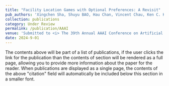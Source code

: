 ```yaml
---
title: "Facility Location Games with Optional Preferences: A Revisit"
pub_authors: 'Xingchen Sha, Shuyu BAO, Hau Chan, Vincent Chau, Ken C. K. Fong, Minming Li'
collection: publications
category: Under Review
permalink: /publication/AAAI
venue: 'Submitted to <i> The 39th Annual AAAI Conference on Artificial Intelligence (AAAI 2025)</i>'
date: 2024-9-01
---
```


The contents above will be part of a list of publications, if the user clicks the link for the publication than the contents of section will be rendered as a full page, allowing you to provide more information about the paper for the reader. When publications are displayed as a single page, the contents of the above "citation" field will automatically be included below this section in a smaller font.
